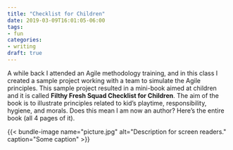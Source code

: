 ```yaml
---
title: "Checklist for Children"
date: 2019-03-09T16:01:05-06:00
tags:
- fun 
categories:
- writing
draft: true
---
```


A while back I attended an Agile methodology training, and in this class I created a sample project working with a team to simulate the Agile principles. This sample project resulted in a mini-book aimed at children  and it is called **Filthy Fresh Squad Checklist for Children**. The aim of the book is to illustrate principles related to kid’s playtime, responsibility, hygiene, and morals. Does this mean I am now an author? Here’s the entire book (all 4 pages of it).

{{< bundle-image name="picture.jpg" alt="Description for screen readers." caption="Some caption"  >}}
